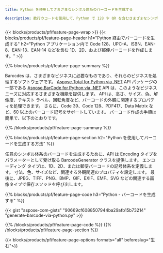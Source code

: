 ```yaml
---
title: Python を使用してさまざまなシンボル体系のバーコードを生成する 

description: 数行のコードを使用して、Python で 128 や QR を含むさまざまなシンボル体系の 1D、2D、および郵便バーコード イメージを作成します。 
---
```


{{< blocks/products/pf/feature-page-wrap >}}
{{< blocks/products/pf/feature-page-header h1="Python 経由でバーコードを生成する" h2="Python アプリケーション内で Code 128、UPC-A、ISBN、EAN-8、EAN-13、EAN-14 などを含む 1D、2D、および郵便バーコードを作成します。" >}}

{{% blocks/products/pf/feature-page-summary %}}

Barocdes は、さまざまなビジネスに必要なものであり、それらのビジネスを処理するソフトウェアです。 [Aspose.Total for Python via .NET](https://products.aspose.com/total/python-net/) API パッケージの一部である [Aspose.BarCode for Python via .NET](https://products.aspose.com/barcode/python-net/) API は、このようなビジネス ニーズに対応するさまざまな機能を提供します。 API は、高さ、サイズ、色、解像度、テキスト ラベル、回転角度など、バーコードの外観に関連するプロパティを処理できます。 さらに、Code 39、Code 128、PDF417、Data Matrix など、60 以上のバーコード記号をサポートしています。 バーコード作成の手順は簡単で、以下のとおりです。

{{% /blocks/products/pf/feature-page-summary  %}}

{{% blocks/products/pf/feature-page-section  h2="Python を使用してバーコードを生成する方法" %}}

任意のシンボル体系のバーコードを生成するために、API は Encoding タイプをパラメーターとして受け取る BarcodeGenerator クラスを提供します。 エンコーディング タイプは、1D、2D、または郵便バーコードの記号体系を定義します。 寸法、色、サイズなど、関連する外観関連のプロパティを設定します。 最後に、JPEG、TIFF、PNG、BMP、GIF、EXIF、EMF、SVG などの関連する画像タイプで保存メソッドを呼び出します。

{{% blocks/products/pf/feature-page-code h3="Python - バーコードを生成する" %}}

{{< gist "aspose-com-gists" "90669cf6088507944ba29afb15b73214" "generate-barcode-via-python.py" >}}

{{% /blocks/products/pf/feature-page-code  %}}
{{% /blocks/products/pf/feature-page-section %}}

{{< blocks/products/pf/feature-page-options formats="all" beforeslug="生む">}}